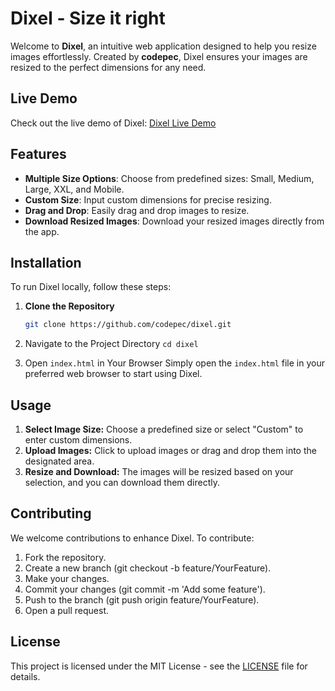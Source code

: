 # Dixel - Size it right

Welcome to **Dixel**, an intuitive web application designed to help you resize images effortlessly. Created by **codepec**, Dixel ensures your images are resized to the perfect dimensions for any need.

## Live Demo

Check out the live demo of Dixel: [Dixel Live Demo](https://codepec.github.io/dixel/index.html)

## Features

- **Multiple Size Options**: Choose from predefined sizes: Small, Medium, Large, XXL, and Mobile.
- **Custom Size**: Input custom dimensions for precise resizing.
- **Drag and Drop**: Easily drag and drop images to resize.
- **Download Resized Images**: Download your resized images directly from the app.

## Installation

To run Dixel locally, follow these steps:

1. **Clone the Repository**
   ```bash
   git clone https://github.com/codepec/dixel.git
   ```
2. Navigate to the Project Directory
   `cd dixel`

3. Open `index.html` in Your Browser
   Simply open the `index.html` file in your preferred web browser to start using Dixel.

## Usage

1.  **Select Image Size:** Choose a predefined size or select "Custom" to enter custom dimensions.
2.  **Upload Images:** Click to upload images or drag and drop them into the designated area.
3.  **Resize and Download:** The images will be resized based on your selection, and you can download them directly.

## Contributing

We welcome contributions to enhance Dixel. To contribute:

1.  Fork the repository.
2.  Create a new branch (git checkout -b feature/YourFeature).
3.  Make your changes.
4.  Commit your changes (git commit -m 'Add some feature').
5.  Push to the branch (git push origin feature/YourFeature).
6.  Open a pull request.

## License

This project is licensed under the MIT License - see the [LICENSE](https://github.com/codepec/dixel/blob/main/LICENSE.txt) file for details.
